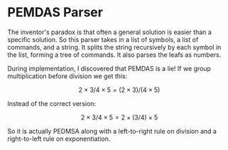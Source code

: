 # PEMDAS Parser

The inventor's paradox is that often a general solution is easier than a specific solution. So this parser takes in a list of symbols, a list of commands, and a string. It splits the string recursively by each symbol in the list, forming a tree of commands. It also parses the leafs as numbers.

During implementation, I discovered that PEMDAS is a lie! If we group multiplication before division we get this:

$$ 2 × 3 / 4 × 5 = (2 × 3) / (4 × 5) $$

Instead of the correct version:

$$ 2 × 3 / 4 × 5 = 2 × ( 3 / 4) × 5 $$

So it is actually PEDMSA along with a left-to-right rule on division and a right-to-left rule on exponentiation.
